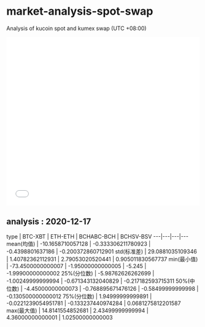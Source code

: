 # market-analysis-spot-swap
Analysis of kucoin spot and kumex swap (UTC +08:00)

<iframe width="100%" height="440" src="./data.html" frameborder="no" border="0" scrolling="no"></iframe>

## analysis : 2020-12-17

type | BTC-XBT | ETH-ETH | BCHABC-BCH | BCHSV-BSV 
---|---|---|---
mean(均值) | -10.1658710057128 | -0.333306211780923 | -0.4398801637186 | -0.200372860712901
std(标准差) | 29.0881035109346 | 1.40782362112931 | 2.79053020520441 | 0.905011830567737
min(最小值) | -73.4500000000007 | -1.95000000000005 | -5.245 | -1.99900000000002
25%(分位数) | -5.98762626262699 | -1.00249999999994 | -0.671343132040829 | -0.217182593715311
50%(中位数) | -4.45000000000073 | -0.768895671476126 | -0.58499999999998 | -0.130500000000012
75%(分位数) | 1.94999999999891 | -0.0221239054951781 | -0.133237440974284 | 0.0681275812201587
max(最大值) | 14.8141554852681 | 2.43499999999994 | 4.36000000000001 | 1.02500000000003
